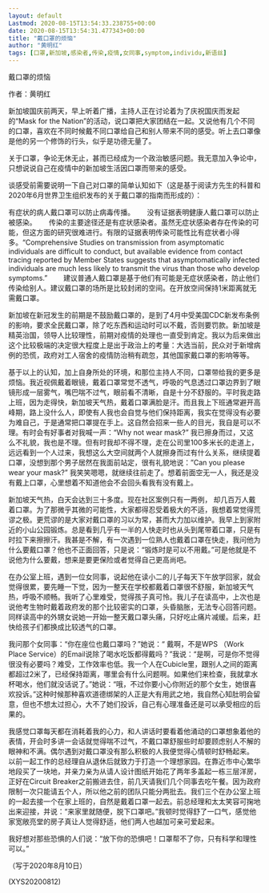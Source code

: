 ```yaml
---
layout: default
Lastmod: 2020-08-15T13:54:33.238755+00:00
date: 2020-08-15T13:54:31.477343+00:00
title: "戴口罩的烦恼"
author: "黄明红"
tags: [口罩,新加坡,感染者,传染,疫情,女同事,symptom,individu,新语丝]
---
```


戴口罩的烦恼

作者：黄明红

新加坡国庆前两天，早上听着广播，主持人正在讨论着为了庆祝国庆而发起的“Mask for the Nation”的活动，说口罩把大家团结在一起。又说他有几个不同的口罩，喜欢在不同时候戴不同口罩给自己和别人带来不同的感受。听上去口罩像是他的另一个修饰的行头，似乎是功德无量了。

关于口罩，争论无休无止，甚而已经成为一个政治敏感问题。我无意加入争论中， 只想说说自己在疫情中的新加坡生活因口罩而带来的感受。

谈感受前需要说明一下自己对口罩的简单认知如下（这是基于阅读方先生的科普和2020年6月世界卫生组织发布的关于戴口罩的指南而形成的）：

有症状的病人戴口罩可以防止病毒传播。　　	没有证据表明健康人戴口罩可以防止被感染。　　	传染的主要途径还是有症状感染者。虽然无症状感染者存在传染的可能，但这方面的研究很难进行。有限的证据表明传染可能性比有症状者小得多。“Comprehensive Studies on transmission from asymptomatic individuals are difficult to conduct, but available evidence from contact tracing reported by Member States suggests that asymptomatically infected individuals are much less likely to transmit the virus than those who develop symptoms.”　　	建议普通人戴口罩是基于他们有可能是无症状感染者，防止他们传染给别人。建议戴口罩的场所是比较封闭的空间。在开放空间保持1米距离就无需戴口罩。

新加坡在新冠发生的前期是不鼓励戴口罩的，是到了4月中受美国CDC新发布条例的影响，要求全民戴口罩，除了吃东西和运动时可以不戴，否则要罚款。新加坡是精英治国，领导人比较理性，前期对疫情的处理也一直受到肯定。我以为后来做出这个比较极端的决定很大程度上是出于政治上的考量：大选当前，民众对于新增病例的恐慌，政府对工人宿舍的疫情防治稍有疏忽，其他国家戴口罩的影响等等。

基于以上的认知，加上自身所处的环境，和那位主持人不同，口罩带给我的更多是烦恼。我近视佩戴着眼镜，戴着口罩常觉不透气，呼吸的气息透过口罩边界到了眼镜形成一层雾气，嘴巴喘不过气，眼前看不清晰，自是十分不舒服的。平时我走路上班，因为走得快，新加坡天气热，戴着口罩满脸是汗。而且我上下班通常避开高峰期，路上没什么人，即使有人我也会自觉与他们保持距离，我实在觉得没有必要为难自己，于是通常把口罩提在手上。这自然会招来一些人的目光，我自是可以不理。有时会有好事者对我喊一声：“Why not wear mask?” 我已擦身而过，又这么不礼貌，我也是不理。但有时我却不得不理，走在公司里100多米长的走道上，远远看到一个人过来，我想这么大空间就两个人就擦身而过有什么关系，继续提着口罩，没想到那个男子居然在我面前站定，很有礼貌地说：”Can you please wear your mask?” 我笑笑嗯嗯，就继续往前走了。想着前面空无一人，我还是没有戴上口罩，心里想着不知道他会不会回头看我有没有戴上。

新加坡天气热，白天会达到三十多度。现在社区案例只有一两例， 却几百万人戴着口罩。为了那微乎其微的可能性，大家都得忍受着极大的不适，我想着常觉得荒谬之极。更荒谬的是大家对戴口罩的习以为常，甚而大力加以维护。我早上到家附近的小山公园锻炼。总是看到几乎有一半的人快走时也从头到尾带着口罩，只是有时拉下来擦擦汗。我甚是不解，有一次遇到一位熟人也戴着口罩在快走，我问他为什么要戴口罩？他也不正面回答，只是说：“锻炼时是可以不用戴。”可是他就是不说他为什么要戴，想来是要更保险或者觉得自己更高尚吧。

在办公室上班，遇到一位女同事，说起他在读小二的儿子每天下午放学回家，就会觉得很累，要先睡一下觉，因为一整天在学校都戴着口罩很不舒服，新加坡天气热，呼吸不顺畅。我听了心里难受，觉得孩子真可怜。我儿子在读高中，上次也是说他考生物时戴着政府发的那个比较密实的口罩，头昏脑胀，无法专心回答问题。同样读高中的外甥女说她一开始一整天戴口罩头痛，只好吃止痛片减缓。后来，赶快给孩子们都换成比较透气的口罩。

我问那个女同事：“你在座位也戴口罩吗？”她说：“ 戴啊，不是WPS （Work Place Service）的Email说除了喝水吃饭都得戴吗？”我说：“是啊，可是你不觉得很没有必要吗？难受，工作效率也低。我一个人在Cubicle里，跟别人之间的距离都超过2米了，已经保持距离，哪里会有什么问题啊。如果他们来检查，我就拿水杯喝水，他们就没话说了。”她说：“哦，不过你要小心你附近的那个女生，她很喜欢投诉。”这种时候那种喜欢道德绑架的人正是大有用武之地，我自然心知肚明会留意，但也不想太过担心，大不了她们投诉，自己有心理准备还是可以承受相应的后果的。

我感觉口罩每天都在消耗着我的心力，和人讲话时要看着他涌动的口罩想象着他的表情，开会时多讲一会话就觉得喘不过气，不戴口罩舒服些时却要顾虑别人不解的眼神和不满。偶尔遇到对戴口罩没有那么积极的人我便觉得心情顿时舒畅起来。 以前一起工作的总经理自从退休后就致力于打造一个理想家园。在靠近市中心繁华地段买了一块地，并亲力亲为从请人设计图纸开始花了两年多盖起一栋三层洋房， 正好在Circuit Breaker之前搬进去住，前几天请我们几个同事去吃午餐。因为政府限制一次只能请五个人，所以他之前的团队只能分两批去。我们三个在办公室上班的一起去接一个在家上班的，自然是戴着口罩一起去。前总经理和太太笑容可掬地出来迎接，并说：“来家里就随便，脱下口罩吧。”我顿时觉得舒了一口气，感觉他家宽敞亮堂的房子真让人觉得舒适，他们两人也越加可亲可爱起来。

我好想对那些恐惧的人们说：“放下你的恐惧吧！口罩帮不了你，只有科学和理性可以。”

（写于2020年8月10日）

(XYS20200812)


